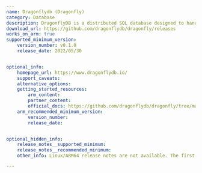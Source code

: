 ```yaml
---
name: Dragonflydb (Dragonfly)
category: Database
description: DragonflyDB is a distributed SQL database designed to handle complex analytical tasks with high efficiency and scalability. It supports real-time analytics using ACID transactions, making it easy to query and process large amounts of data effectively.
download_url: https://github.com/dragonflydb/dragonfly/releases
works_on_arm: true
supported_minimum_version:
    version_number: v0.1.0
    release_date: 2022/05/30


optional_info:
    homepage_url: https://www.dragonflydb.io/
    support_caveats:
    alternative_options:
    getting_started_resources:
        arm_content:
        partner_content:
        official_docs: https://github.com/dragonflydb/dragonfly/tree/main/docs/quick-start
    arm_recommended_minimum_version:
        version_number:
        release_date:


optional_hidden_info:
    release_notes__supported_minimum:
    release_notes__recommended_minimum:
    other_info: Linux/ARM64 release notes are not available. The first Linux/ARM64 tar is available in version v[0.1.0](https://github.com/dragonflydb/dragonfly/releases/tag/v0.1.0).

---
```

